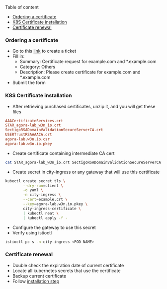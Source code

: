 Table of content
<!-- vim-markdown-toc GFM -->

* [Ordering a certificate](#ordering-a-certificate)
* [K8S Certificate installation](#k8s-certificate-installation)
* [Certificate renewal](#certificate-renewal)

<!-- vim-markdown-toc -->

### Ordering a certificate

- Go to this [link](https://now.woven.tech/now/nav/ui/classic/params/target/com.glideapp.servicecatalog_cat_item_view.do%3Fv%3D1%26sysparm_id%3D0787220a1bdfb050e8aadc24cc4bcb4f%26sysparm_link_parent%3De15706fc0a0a0aa7007fc21e1ab70c2f%26sysparm_catalog%3De0d08b13c3330100c8b837659bba8fb4%26sysparm_catalog_view%3Dcatalog_default%26sysparm_view%3Dcatalog_default) to create a ticket
- Fill in:
  - Summary: Certificate request for example.com and *.example.com
  - Category: Others
  - Description: Please create certificate for example.com and *.example.com
- Submit the form

### K8S Certificate installation

- After retrieving purchased certificates, unzip it, and you will get these files

```ini
AAACertificateServices.crt 
STAR_agora-lab_w3n_io.crt
SectigoRSADomainValidationSecureServerCA.crt
USERTrustRSAAAACA.crt
agora-lab.w3n.io.csr
agora-lab.w3n.io.pkey
```

- Create certificate containing intermediate CA cert

```bash
cat STAR_agora-lab_w3n_io.crt SectigoRSADomainValidationSecureServerCA.crt > example.crt
```

- Create secret in city-ingress or any gateway that will use this certificate

``` bash
kubectl create secret tls \
        --dry-run=client \
        -o yaml \
        -n city-ingress \
        --cert=example.crt \
        --key=agora-lab.w3n.io.pkey \
        city-ingress-certificate \
        | kubectl neat \
        | kubectl apply -f -
```

- Configure the gateway to use this secret
- Verify using istioctl

```bash
istioctl pc s -n city-ingress <POD NAME>
```

### Certificate renewal

- Double check the expiration date of current certificate
- Locate all kubernetes secrets that use the certificate
- Backup current certificate
- Follow [installation step](#k8s-certificate-installation)
